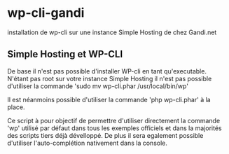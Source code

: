 # wp-cli-gandi
installation de wp-cli sur une instance Simple Hosting de chez Gandi.net

## Simple Hosting et WP-CLI
De base il n'est pas possible d'installer WP-cli en tant qu'executable.
N'étant pas root sur votre instance Simple Hosting il n'est pas possible d'utiliser la commande 'sudo mv wp-cli.phar /usr/local/bin/wp'

Il est néanmoins possible d'utiliser la commande 'php wp-cli.phar' à la place.

Ce script à pour objectif de permettre d'utiliser directement la commande 'wp' utilisé par défaut dans tous les exemples officiels et dans la majorités des scripts tiers déjà dévelloppé.
De plus il sera egalement possible d'utiliser l'auto-complétion nativement dans la console.

